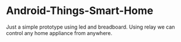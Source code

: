 # Android-Things-Smart-Home

Just a simple prototype using led and breadboard. Using relay we can control any home appliance from anywhere. 
